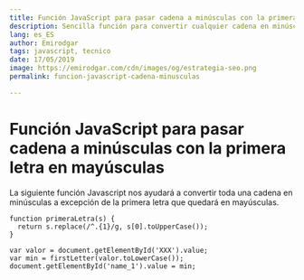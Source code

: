 ```yaml
---
title: Función JavaScript para pasar cadena a minúsculas con la primera letra en mayúsculas
description: Sencilla función para convertir cualquier cadena en minúsculas salvo la primera letra
lang: es_ES
author: Emirodgar
tags: javascript, tecnico
date: 17/05/2019
image: https://emirodgar.com/cdn/images/og/estrategia-seo.png
permalink: funcion-javascript-cadena-minusculas

---
```


# Función JavaScript para pasar cadena a minúsculas con la primera letra en mayúsculas

La siguiente función Javascript nos ayudará a convertir toda una cadena en minúsculas a excepción de la primera letra que quedará en mayúsculas. 

```
function primeraLetra(s) {
  return s.replace(/^.{1}/g, s[0].toUpperCase());
}

var valor = document.getElementById('XXX').value;
var min = firstLetter(valor.toLowerCase());
document.getElementById('name_1').value = min;
```
<!--stackedit_data:
eyJoaXN0b3J5IjpbNzMwNzMyOTY4XX0=
-->